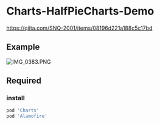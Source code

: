 # Charts-HalfPieCharts-Demo

https://qiita.com/SNQ-2001/items/08196d221a188c5c17bd

## Example
![IMG_0383.PNG](https://qiita-image-store.s3.ap-northeast-1.amazonaws.com/0/1745371/90603051-12f4-08ed-e309-84f9fbb5c270.png)

## Required

### install

```Ruby
pod 'Charts'
pod 'Alamofire'
```
